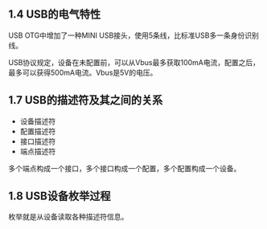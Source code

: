 ## 1.4 USB的电气特性

USB OTG中增加了一种MINI USB接头，使用5条线，比标准USB多一条身份识别线。

USB协议规定，设备在未配置前，可以从Vbus最多获取100mA电流，配置之后，最多可以获得500mA电流。Vbus是5V的电压。

## 1.7 USB的描述符及其之间的关系

- 设备描述符
- 配置描述符
- 接口描述符
- 端点描述符

多个端点构成一个接口，多个接口构成一个配置，多个配置构成一个设备。

## 1.8 USB设备枚举过程

枚举就是从设备读取各种描述符信息。